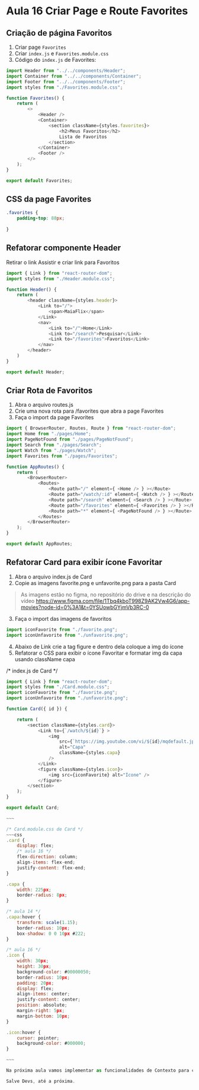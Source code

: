 # Aula 16 Criar Page e Route Favorites

## Criação de página Favoritos

1. Criar page `Favorites`
2. Criar `index.js` e `Favorites.module.css`
3. Código do `index.js` de Favorites:

~~~javascript
import Header from "../../components/Header";
import Container from "../../components/Container";
import Footer from "../../components/Footer";
import styles from "./Favorites.module.css";

function Favorites() {
    return (
        <>
            <Header />
            <Container>
                <section className={styles.favorites}>
                    <h2>Meus Favoritos</h2>
                    Lista de Favoritos
                </section>
            </Container>
            <Footer />
        </>
    );
}

export default Favorites;

~~~

## CSS da page Favorites

~~~css
.favorites {
    padding-top: 88px;
    
}

~~~

## Refatorar componente Header

Retirar o link Assistir e criar link para Favoritos

~~~javascript
import { Link } from "react-router-dom";
import styles from "./Header.module.css";

function Header() {
    return (
        <header className={styles.header}>
            <Link to="/">
                <span>MaiaFlix</span>
            </Link>
            <nav>
                <Link to="/">Home</Link>
                <Link to="/search">Pesquisar</Link>
                <Link to="/favorites">Favoritos</Link>
            </nav>
        </header>
    )
}

export default Header;

~~~

## Criar Rota de Favoritos

1. Abra o arquivo routes.js
2. Crie uma nova rota para /favorites que abra a page Favorites
3. Faça o import da page Favorites

~~~javascript
import { BrowserRouter, Routes, Route } from "react-router-dom";
import Home from "./pages/Home";
import PageNotFound from "./pages/PageNotFound";
import Search from "./pages/Search";
import Watch from "./pages/Watch";
import Favorites from "./pages/Favorites";

function AppRoutes() {
    return (
        <BrowserRouter>
            <Routes>
                <Route path="/" element={ <Home /> } ></Route>
                <Route path="/watch/:id" element={ <Watch /> } ></Route>
                <Route path="/search" element={ <Search /> } ></Route>
                <Route path="/favorites" element={ <Favorites /> } ></Route>
                <Route path="*" element={ <PageNotFound /> } ></Route>
            </Routes>
        </BrowserRouter>
    );
}

export default AppRoutes;

~~~

## Refatorar Card para exibir ícone Favoritar

1. Abra o arquivo index.js de Card
2. Copie as imagens favorite.png e unfavorite.png para a pasta Card

> As imagens estão no figma, no repositório do drive e na descrição do vídeo
<https://www.figma.com/file/1Tbq4kboT998Z9AK2Vw4G6/app-movies?node-id=0%3A1&t=0YSUowbGYjmVb3RC-0>

3. Faça o import das imagens de favoritos
~~~javascript
import iconFavorite from "./favorite.png";
import iconUnfavorite from "./unfavorite.png";
~~~

4. Abaixo de Link crie a tag figure e dentro dela coloque a img do ícone
5. Refatorar o CSS para exibir o ícone Favoritar e formatar img da capa usando className capa

/* index.js de Card */

~~~~javascript
import { Link } from "react-router-dom";
import styles from "./Card.module.css";
import iconFavorite from "./favorite.png";
import iconUnfavorite from "./unfavorite.png";

function Card({ id }) {

    return (
        <section className={styles.card}>
            <Link to={`/watch/${id}`} >
                <img
                    src={`https://img.youtube.com/vi/${id}/mqdefault.jpg`}
                    alt="Capa"
                    className={styles.capa}
                />
            </Link>
            <figure className={styles.icon}>
                <img src={iconFavorite} alt="Ícone" />
            </figure>
        </section>
    );
}

export default Card;

~~~

/* Card.module.css de Card */
~~~css
.card {
    display: flex;
    /* aula 16 */
    flex-direction: column;
    align-items: flex-end;
    justify-content: flex-end;
}

.capa {
    width: 225px;
    border-radius: 8px;
}

/* aula 14 */
.capa:hover {
    transform: scale(1.15);
    border-radius: 10px;
    box-shadow: 0 0 10px #222;
}

/* aula 16 */
.icon {
    width: 30px;
    height: 30px;
    background-color: #00000050;
    border-radius: 10px;
    padding: 20px;
    display: flex;
    align-items: center;
    justify-content: center;
    position: absolute;
    margin-right: 5px;
    margin-bottom: 10px;
}

.icon:hover {
    cursor: pointer;
    background-color: #000000;
}

~~~

Na próxima aula vamos implementar as funcionalidades de Contexto para criar nossa lista de favoritos.

Salve Devs, até a próxima.
